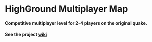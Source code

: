 # HighGround Multiplayer Map
#### Competitive multiplayer level for 2-4 players on the original quake. 

#### See the project [wiki](https://github.com/DarthLillith/QuakeDesignElements/wiki)
